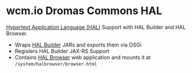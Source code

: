 wcm.io Dromas Commons HAL
=========================

[Hypertext Application Language (HAL)](http://stateless.co/hal_specification.html) Support with HAL Builder and HAL Browser.

* Wraps [HAL Builder](https://github.com/HalBuilder) JARs and exports them via OSGi
* Registers HAL Builder JAX-RS Support
* Contains [HAL Browser](https://github.com/mikekelly/hal-browser) web application and mounts it at `/system/halbrowser/browser.html`
